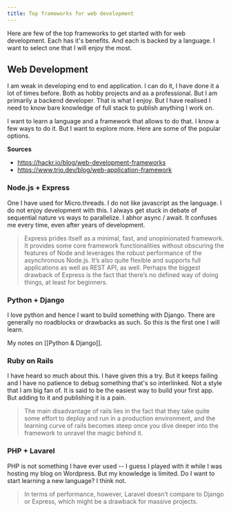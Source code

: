 ```yaml
---
title: Top frameworks for web development
---
```


Here are few of the top frameworks to get started with for web development. Each has it's benefits. And each is backed by a language. I want to select one that I will enjoy the most.

## Web Development

I am weak in developing end to end application. I can do it, I have done it a lot of times before. Both as hobby projects and as a professional. But I am primarily a backend developer. That is what I enjoy. But I have realised I need to know bare knowledge of full stack to publish anything I work on.

I want to learn a language and a framework that allows to do that. I know a few ways to do it. But I want to explore more. Here are some of the popular options.

**Sources**
- https://hackr.io/blog/web-development-frameworks
- https://www.trio.dev/blog/web-application-framework

### Node.js + Express

One I have used for Micro.threads. I do not like javascript as the language. I do not enjoy development with this. I always get stuck in debate of sequential nature vs ways to parallelize. I abhor async / await. It confuses me every time, even after years of development.

> Express prides itself as a minimal, fast, and unopinionated framework. It provides some core framework functionalities without obscuring the features of Node and leverages the robust performance of the asynchronous Node.js. It’s also quite flexible and supports full applications as well as REST API, as well. Perhaps the biggest drawback of Express is the fact that there’s no defined way of doing things, at least for beginners.

### Python + Django

I love python and hence I want to build something with Django. There are generally no roadblocks or drawbacks as such. So this is the first one I will learn.

My notes on [[Python & Django]].

### Ruby on Rails

I have heard so much about this. I have given this a try. But it keeps failing and I have no patience to debug something that's so interlinked. Not a style that I am big fan of. It is said to be the easiest way to build your first app. But adding to it and publishing it is a pain.

> The main disadvantage of rails lies in the fact that they take quite some effort to deploy and run in a production environment, and the learning curve of rails becomes steep once you dive deeper into the framework to unravel the magic behind it.

### PHP + Lavarel

PHP is not something I have ever used -- I guess I played with it while I was hosting my blog on Wordpress. But my knowledge is limited. Do I want to start learning a new language? I think not.

> In terms of performance, however, Laravel doesn’t compare to Django or Express, which might be a drawback for massive projects.